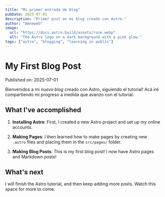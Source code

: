 ```yaml
---
title: "Mi primer entrada de blog"
pubDate: 2025-07-01
description: "Primer post en mi blog creado con Astro."
author: "Amneweb"
image:
  url: "https://docs.astro.build/assets/rose.webp"
  alt: "The Astro logo on a dark background with a pink glow."
tags: ["astro", "blogging", "learning in public"]
---
```


# My First Blog Post

Published on: 2025-07-01

Bienvenidos a mi _nuevo blog_ creado con Astro, siguiendo el tutorial! Acá iré compartiendo mi progreso a medida que avanzo con el tutorial.

## What I've accomplished

1. **Installing Astro**: First, I created a new Astro project and set up my online accounts.

2. **Making Pages**: I then learned how to make pages by creating new `.astro` files and placing them in the `src/pages/` folder.

3. **Making Blog Posts**: This is my first blog post! I now have Astro pages and Markdown posts!

## What's next

I will finish the Astro tutorial, and then keep adding more posts. Watch this space for more to come.
